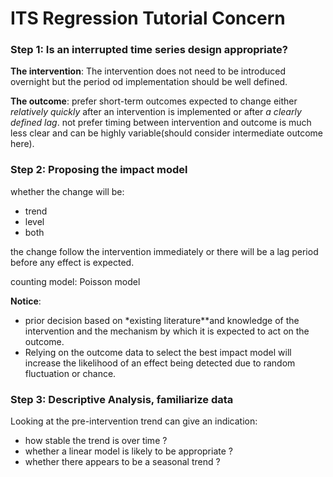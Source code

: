 # ITS Regression Tutorial Concern

### Step 1: Is an interrupted time series design appropriate?
**The intervention**: The intervention does not need to be introduced overnight but the period od implementation should be well defined.

**The outcome**: prefer short-term outcomes expected to change either *relatively quickly* after an intervention is implemented or after *a clearly defined lag*. not prefer timing between intervention and outcome is much less clear and can be highly variable(should consider intermediate outcome here).

### Step 2: Proposing the impact model
whether the change will be:
* trend
* level 
* both

the change follow the intervention immediately or there will be a lag period before any effect is expected.

counting model: Poisson model

**Notice**: 
* prior decision based on *existing literature**and knowledge of the intervention and the mechanism by which it is expected to act on the outcome.
* Relying on the outcome data to select the best impact model will increase the likelihood of an effect being detected due to random fluctuation or chance.

### Step 3: Descriptive Analysis, familiarize data
Looking at the pre-intervention trend can give an indication:
* how stable the trend is over time ?
* whether a linear model is likely to be appropriate ?
* whether there appears to be a seasonal trend ?
